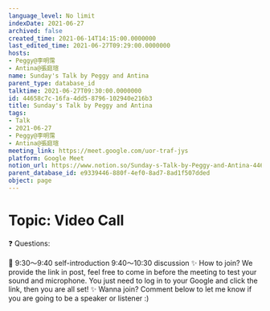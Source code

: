 ```yaml
---
language_level: No limit
indexDate: 2021-06-27
archived: false
created_time: 2021-06-14T14:15:00.0000000
last_edited_time: 2021-06-27T09:29:00.0000000
hosts:
- Peggy@李明霈
- Antina@張庭瑄
name: Sunday's Talk by Peggy and Antina
parent_type: database_id
talktime: 2021-06-27T09:30:00.0000000
id: 44658c7c-16fa-4dd5-8796-102940e216b3
title: Sunday's Talk by Peggy and Antina
tags:
- Talk
- 2021-06-27
- Peggy@李明霈
- Antina@張庭瑄
meeting_link: https://meet.google.com/uor-traf-jys
platform: Google Meet
notion_url: https://www.notion.so/Sunday-s-Talk-by-Peggy-and-Antina-44658c7c16fa4dd58796102940e216b3
parent_database_id: e9339446-880f-4ef0-8ad7-8ad1f507dded
object: page
---
```


# Topic: Video Call  
❓
Questions:
   
   
   
   
   
📅
9:30～9:40 self-introduction
9:40～10:30 discussion
✨
How to join?
We provide the link in post, feel free to come in before the meeting to test your sound and microphone. You just need to log in to your Google and click the link, then you are all set!
✨
Wanna join?
Comment below to let me know if you are going to be a speaker or listener :)

